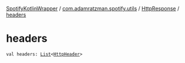 [SpotifyKotlinWrapper](../../index.md) / [com.adamratzman.spotify.utils](../index.md) / [HttpResponse](index.md) / [headers](./headers.md)

# headers

`val headers: `[`List`](https://kotlinlang.org/api/latest/jvm/stdlib/kotlin.collections/-list/index.html)`<`[`HttpHeader`](../-http-header/index.md)`>`